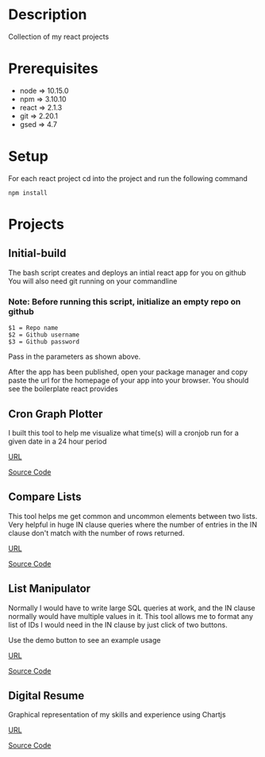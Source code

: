# Description
Collection of my react projects

# Prerequisites
* node => 10.15.0
* npm => 3.10.10
* react => 2.1.3
* git =>  2.20.1
* gsed => 4.7

# Setup
For each react project cd into the project and run the following command
```
npm install
```

# Projects
## Initial-build
The bash script creates and deploys an intial react app for you on github
You will also need git running on your commandline

### Note: Before running this script, initialize an empty repo on github
```
$1 = Repo name
$2 = Github username
$3 = Github password
```
Pass in the parameters as shown above.

After the app has been published, open your package manager and copy paste the url for the homepage of your app into your browser. You should see the boilerplate react provides

## Cron Graph Plotter
I built this tool to help me visualize what time(s) will a cronjob run for a given date in a 24 hour period

[URL]( https://mohd-ahsan-mirza.github.io/cron-graph-plotter/)

[Source Code](https://github.com/mohd-ahsan-mirza/react-projects/tree/master/cron-graph-plotter)

## Compare Lists
This tool helps me get common and uncommon elements between two lists. Very helpful in huge IN clause queries where the number of entries in the IN clause don't match with the number of rows returned.

[URL](https://mohd-ahsan-mirza.github.io/compare-lists/)

[Source Code](https://github.com/mohd-ahsan-mirza/react-projects/tree/master/compare-lists)

## List Manipulator
Normally I would have to write large SQL queries at work, and the IN clause normally would have multiple values in it.
This tool allows me to format any list of IDs I would need in the IN clause by just click of two buttons.

Use the demo button to see an example usage

[URL](https://mohd-ahsan-mirza.github.io/list-manipulator/ )

[Source Code](https://github.com/mohd-ahsan-mirza/react-projects/tree/master/list-manipulator)

## Digital Resume
Graphical representation of my skills and experience using Chartjs

[URL](https://mohd-ahsan-mirza.github.io/digital-resume/)

[Source Code](https://github.com/mohd-ahsan-mirza/react-projects/tree/master/digital-resume)



